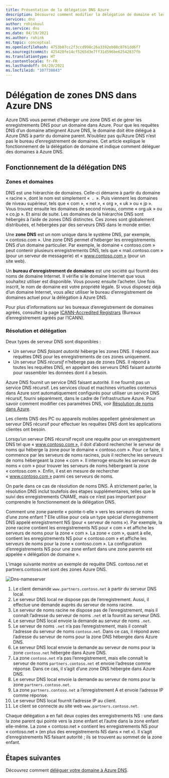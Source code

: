 ```yaml
---
title: Présentation de la délégation DNS Azure
description: Découvrez comment modifier la délégation de domaine et les serveurs de noms Azure DNS pour fournir l’hébergement d’un domaine.
services: dns
author: rohinkoul
ms.service: dns
ms.date: 04/19/2021
ms.author: rohink
ms.topic: conceptual
ms.openlocfilehash: 4753b07cc2f3ccd998c26a3392eb08c8761dd6f7
ms.sourcegitcommit: 425420fe14cf5265d3e7ff31d596be62542837fb
ms.translationtype: HT
ms.contentlocale: fr-FR
ms.lasthandoff: 04/20/2021
ms.locfileid: "107738843"
---
```

# <a name="delegation-of-dns-zones-with-azure-dns"></a>Délégation de zones DNS dans Azure DNS

Azure DNS vous permet d’héberger une zone DNS et de gérer les enregistrements DNS pour un domaine dans Azure. Pour que les requêtes DNS d’un domaine atteignent Azure DNS, le domaine doit être délégué à Azure DNS à partir du domaine parent. N’oubliez pas qu’Azure DNS n’est pas le bureau d’enregistrement de domaines. Cet article explique le fonctionnement de la délégation de domaine et indique comment déléguer des domaines à Azure DNS.

## <a name="how-dns-delegation-works"></a>Fonctionnement de la délégation DNS

### <a name="domains-and-zones"></a>Zones et domaines

DNS est une hiérarchie de domaines. Celle-ci démarre à partir du domaine « racine », dont le nom est simplement «  **.**  ».  Puis viennent les domaines de niveau supérieur, tels que « com », « net », « org », « uk » ou « jp ».  Vous trouvez ensuite les domaines de second niveau, comme « org.uk » ou « co.jp ».  Et ainsi de suite. Les domaines de la hiérarchie DNS sont hébergés à l’aide de zones DNS distinctes. Ces zones sont globalement distribuées, et hébergées par des serveurs DNS dans le monde entier.

Une **zone DNS** est un nom unique dans le système DNS, par exemple, « contoso.com ». Une zone DNS permet d’héberger les enregistrements DNS d’un domaine particulier. Par exemple, le domaine « contoso.com » peut contenir plusieurs enregistrements DNS, tels que « mail.contoso.com » (pour un serveur de messagerie) et « www.contoso.com » (pour un site web).

Un **bureau d’enregistrement de domaines** est une société qui fournit des noms de domaine Internet. Il vérifie si le domaine Internet que vous souhaitez utiliser est disponible. Vous pouvez ensuite l’acheter. Une fois inscrit, le nom de domaine est votre propriété légale. Si vous disposez déjà d’un domaine Internet, vous allez utiliser le bureau d’enregistrement de domaines actuel pour la délégation à Azure DNS.

Pour plus d’informations sur les bureaux d’enregistrement de domaines agréés, consultez la page [ICANN-Accredited Registrars](https://www.icann.org/registrar-reports/accredited-list.html) (Bureaux d’enregistrement agréés par l’ICANN).

### <a name="resolution-and-delegation"></a>Résolution et délégation

Deux types de serveur DNS sont disponibles :

* Un serveur DNS *faisant autorité* héberge les zones DNS. Il répond aux requêtes DNS pour les enregistrements de ces zones uniquement.
* Un serveur DNS *récursif* n’héberge pas de zones DNS. Il répond à toutes les requêtes DNS, en appelant des serveurs DNS faisant autorité pour rassembler les données dont il a besoin.

Azure DNS fournit un service DNS faisant autorité.  Il ne fournit pas un service DNS récursif. Les services cloud et machines virtuelles contenus dans Azure sont automatiquement configurés pour utiliser un service DNS récursif, fourni séparément, dans le cadre de l’infrastructure Azure. Pour savoir comment modifier ces paramètres DNS, voir [Résolution de noms dans Azure](../virtual-network/virtual-networks-name-resolution-for-vms-and-role-instances.md#name-resolution-that-uses-your-own-dns-server).

Les clients DNS des PC ou appareils mobiles appellent généralement un serveur DNS récursif pour effectuer les requêtes DNS dont les applications clientes ont besoin.

Lorsqu’un serveur DNS récursif reçoit une requête pour un enregistrement DNS tel que « www.contoso.com », il doit d’abord rechercher le serveur de noms qui héberge la zone pour le domaine « contoso.com ». Pour ce faire, il commence par les serveurs de noms racines, puis il recherche les serveurs de noms hébergeant la zone « com ». Il interroge ensuite les serveurs de noms « com » pour trouver les serveurs de noms hébergeant la zone « contoso.com ».  Enfin, il est en mesure de rechercher « www.contoso.com » parmi ces serveurs de noms.

On parle dans ce cas de résolution de noms DNS. À strictement parler, la résolution DNS inclut toutefois des étapes supplémentaires, telles que le suivi des enregistrements CNAME, mais ce n’est pas important pour comprendre le fonctionnement de la délégation DNS.

Comment une zone parente « pointe-t-elle » vers les serveurs de noms d’une zone enfant ? Elle utilise pour cela un type spécial d’enregistrement DNS appelé enregistrement NS (pour « serveur de noms »). Par exemple, la zone racine contient les enregistrements NS pour « com » et affiche les serveurs de noms pour la zone « com ». La zone « com », quant à elle, contient les enregistrements NS pour « contoso.com » et affiche les serveurs de noms pour la zone « contoso.com ». La configuration d’enregistrements NS pour une zone enfant dans une zone parente est appelée « délégation de domaine ».

L’image suivante montre un exemple de requête DNS. contoso.net et partners.contoso.net sont des zones Azure DNS.

![Dns-nameserver](./media/dns-domain-delegation/image1.png)

1. Le client demande `www.partners.contoso.net` à partir du serveur DNS local.
2. Le serveur DNS local ne dispose pas de l’enregistrement. Aussi, il effectue une demande auprès du serveur de noms racine.
3. Le serveur de noms racine ne dispose pas de l’enregistrement, mais il connaît l’adresse du serveur de noms `.net` et la fournit au serveur DNS.
4. Le serveur DNS local envoie la demande au serveur de noms `.net`.
5. Le serveur de noms `.net` n’a pas l’enregistrement, mais il connaît l’adresse du serveur de noms `contoso.net`. Dans ce cas, il répond avec l’adresse du serveur de noms pour la zone DNS hébergée dans Azure DNS.
6. Le serveur DNS local envoie la demande au serveur de noms pour la zone `contoso.net` hébergée dans Azure DNS.
7. La zone `contoso.net` n’a pas l’enregistrement, mais elle connaît le serveur de noms `partners.contoso.net` et envoie l’adresse comme réponse. Dans ce cas, il s’agit d’une zone DNS hébergée dans Azure DNS.
8. Le serveur DNS local envoie la demande au serveur de noms pour la zone `partners.contoso.net`.
9. La zone `partners.contoso.net` a l’enregistrement A et envoie l’adresse IP comme réponse.
10. Le serveur DNS local fournit l’adresse IP au client.
11. Le client se connecte au site web `www.partners.contoso.net`.

Chaque délégation a en fait deux copies des enregistrements NS : une dans la zone parent qui pointe vers la zone enfant et l’autre dans la zone enfant elle-même. La zone « contoso.net » contient les enregistrements NS pour « contoso.net » (en plus des enregistrements NS dans « net »). Il s’agit d’enregistrements NS faisant autorité ; ils se trouvent au sommet de la zone enfant.

## <a name="next-steps"></a>Étapes suivantes

Découvrez comment [déléguer votre domaine à Azure DNS](dns-delegate-domain-azure-dns.md).
